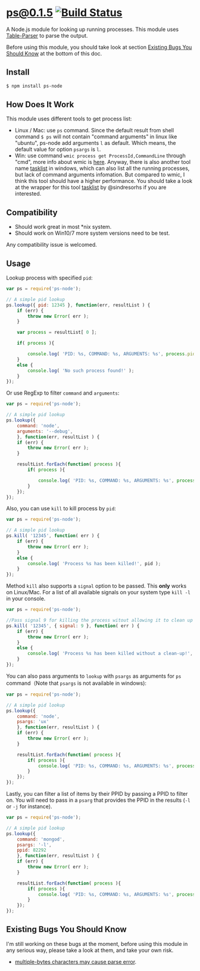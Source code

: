 # ps@0.1.5 [![Build Status](https://travis-ci.org/neekey/ps.svg?branch=master)](https://travis-ci.org/neekey/ps)

A Node.js module for looking up running processes. This module uses [Table-Parser](https://github.com/neekey/table-parser) to parse the output.

Before using this module, you should take look at section [Existing Bugs You Should Know](https://github.com/neekey/ps#user-content-existing-bugs-you-should-know) at the bottom of this doc.

## Install

```bash
$ npm install ps-node
```

## How Does It Work

This module uses different tools to get process list:

- Linux / Mac: use `ps` command. Since the default result from shell command `$ ps` will not contain "command arguments" in linux like "ubuntu", ps-node add arguments `l` as default. Which means, the default value for option `psargs` is `l`.
- Win: use command `wmic process get ProcessId,CommandLine` through "cmd", more info about wmic is [here](https://social.technet.microsoft.com/Forums/windowsserver/en-US/ab6c7e6e-4ad4-4237-bab3-0349cd76c094/wmic-command-line-utilities?forum=winservercore). Anyway, there is also another tool name [tasklist](https://technet.microsoft.com/en-us/library/bb491010.aspx) in windows, which can also list all the running processes, but lack of command arguments infomation. But compared to wmic, I think this tool should have a higher performance. You should take a look at the wrapper for this tool [tasklist](https://github.com/sindresorhus/tasklist) by @sindresorhs if you are interested.

## Compatibility

- Should work great in most *nix system.
- Should work on Win10/7 more system versions need to be test.  

Any compatibility issue is welcomed.

## Usage

Lookup process with specified `pid`:

```javascript
var ps = require('ps-node');

// A simple pid lookup
ps.lookup({ pid: 12345 }, function(err, resultList ) {
    if (err) {
        throw new Error( err );
    }

    var process = resultList[ 0 ];

    if( process ){

        console.log( 'PID: %s, COMMAND: %s, ARGUMENTS: %s', process.pid, process.command, process.arguments );
    }
    else {
        console.log( 'No such process found!' );
    }
});

```

Or use RegExp to filter `command` and `arguments`:

```javascript
var ps = require('ps-node');

// A simple pid lookup
ps.lookup({
    command: 'node',
    arguments: '--debug',
    }, function(err, resultList ) {
    if (err) {
        throw new Error( err );
    }

    resultList.forEach(function( process ){
        if( process ){

            console.log( 'PID: %s, COMMAND: %s, ARGUMENTS: %s', process.pid, process.command, process.arguments );
        }
    });
});

```

Also, you can use `kill` to kill process by `pid`:

```javascript
var ps = require('ps-node');

// A simple pid lookup
ps.kill( '12345', function( err ) {
    if (err) {
        throw new Error( err );
    }
    else {
        console.log( 'Process %s has been killed!', pid );
    }
});
```

Method `kill` also supports a `signal` option to be passed. This **only** works on Linux/Mac. For a list of all available signals on your system type `kill -l` in your console.

```javascript
var ps = require('ps-node');

//Pass signal 9 for killing the process witout allowing it to clean up
ps.kill( '12345', { signal: 9 }, function( err ) {
    if (err) {
        throw new Error( err );
    }
    else {
        console.log( 'Process %s has been killed without a clean-up!', pid );
    }
});
```



You can also pass arguments to `lookup` with `psargs` as arguments for `ps` command（Note that `psargs` is not available in windows):

```javascript
var ps = require('ps-node');

// A simple pid lookup
ps.lookup({
    command: 'node',
    psargs: 'ux'
    }, function(err, resultList ) {
    if (err) {
        throw new Error( err );
    }

    resultList.forEach(function( process ){
        if( process ){
            console.log( 'PID: %s, COMMAND: %s, ARGUMENTS: %s', process.pid, process.command, process.arguments );
        }
    });
});

```

Lastly, you can filter a list of items by their PPID by passing a PPID to filter on. You will need to pass in a `psarg` that provides the PPID in the results (`-l` or `-j` for instance).

```javascript
var ps = require('ps-node');

// A simple pid lookup
ps.lookup({
    command: 'mongod',
    psargs: '-l',
    ppid: 82292
    }, function(err, resultList ) {
    if (err) {
        throw new Error( err );
    }

    resultList.forEach(function( process ){
        if( process ){
            console.log( 'PID: %s, COMMAND: %s, ARGUMENTS: %s', process.pid, process.command, process.arguments );
        }
    });
});

```

## Existing Bugs You Should Know

I'm still working on these bugs at the moment, before using this module in any serious way, please take a look at them, and take your own risk.

- [multiple-bytes characters may cause parse error](https://github.com/neekey/table-parser/issues/4).
